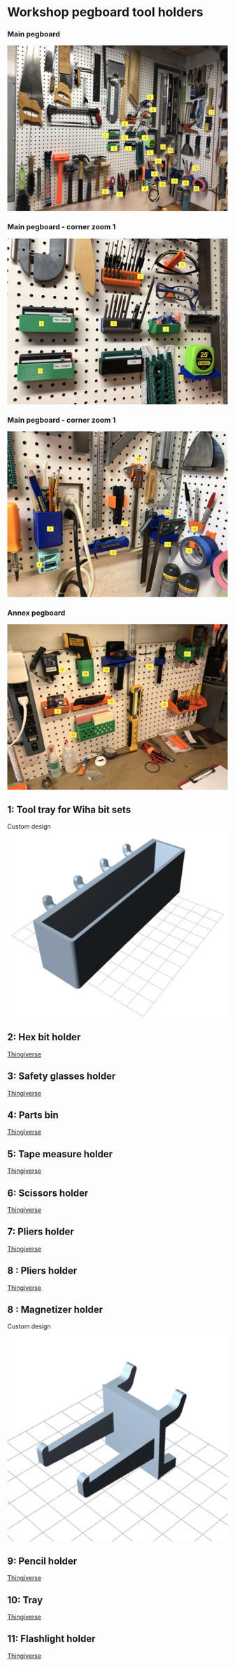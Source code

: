 # Workshop pegboard tool holders

### Main pegboard
![](https://github.com/woodwerk/pegboard/blob/master/img/main.jpeg)
### Main pegboard - corner zoom 1
![](https://github.com/woodwerk/pegboard/blob/master/img/main_zoom_1.jpeg)
### Main pegboard - corner zoom 1
![](https://github.com/woodwerk/pegboard/blob/master/img/main_zoom_2.jpeg)
### Annex pegboard
![](https://github.com/woodwerk/pegboard/blob/master/img/annex.jpeg)

## 1: Tool tray for Wiha bit sets 
Custom design
![](https://github.com/woodwerk/pegboard/blob/master/img/tool_tray.png)
## 2: Hex bit holder
[Thingiverse](https://www.thingiverse.com/thing:1290012)
## 3: Safety glasses holder
[Thingiverse](https://www.thingiverse.com/thing:1741176)
## 4: Parts bin
[Thingiverse](https://www.thingiverse.com/thing:2870643)
## 5: Tape measure holder
[Thingiverse](https://www.thingiverse.com/thing:3105796)
## 6: Scissors holder
[Thingiverse](https://www.thingiverse.com/thing:2751305)
## 7: Pliers holder
[Thingiverse](https://www.thingiverse.com/thing:2847849)
## 8 : Pliers holder
[Thingiverse](https://www.thingiverse.com/thing:2847849)
## 8 : Magnetizer holder
Custom design
![](https://github.com/woodwerk/pegboard/blob/master/img/magnetizer_holder.png)
## 9: Pencil holder
[Thingiverse](https://www.thingiverse.com/thing:4087406)
## 10: Tray
[Thingiverse](https://www.thingiverse.com/thing:2795050)
## 11: Flashlight holder
[Thingiverse](https://www.thingiverse.com/thing:537516)
